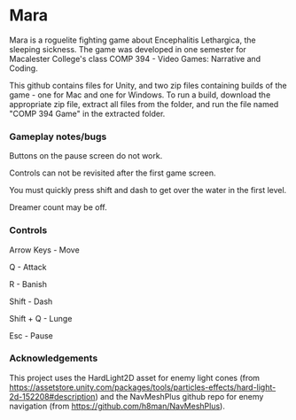# Mara

Mara is a roguelite fighting game about Encephalitis Lethargica, the sleeping sickness. The game was developed in one semester for Macalester College's class COMP 394 - Video Games: Narrative and Coding. 

This github contains files for Unity, and two zip files containing builds of the game - one for Mac and one for Windows. To run a build, download the appropriate zip file, extract all files from the folder, and run the file named "COMP 394 Game" in the extracted folder. 

### Gameplay notes/bugs
Buttons on the pause screen do not work. 

Controls can not be revisited after the first game screen. 

You must quickly press shift and dash to get over the water in the first level. 

Dreamer count may be off.

### Controls
Arrow Keys - Move 

Q - Attack

R - Banish

Shift - Dash 

Shift + Q - Lunge 

Esc - Pause
 
### Acknowledgements
This project uses the HardLight2D asset for enemy light cones (from https://assetstore.unity.com/packages/tools/particles-effects/hard-light-2d-152208#description) and the NavMeshPlus github repo for enemy navigation (from https://github.com/h8man/NavMeshPlus).
